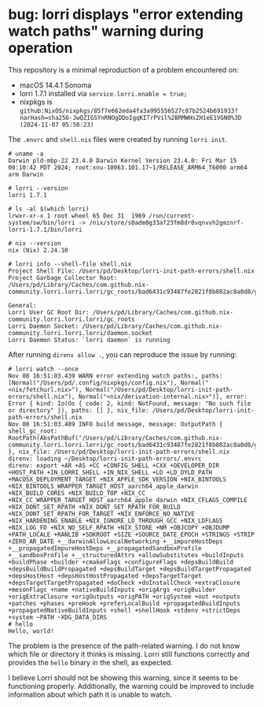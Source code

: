 # bug: lorri displays "error extending watch paths" warning during operation

This repository is a minimal reproduction of a problem encountered on:

- macOS 14.4.1 Sonoma
- lorri 1.7.1 installed via `service.lorri.enable = true;`
- nixpkgs is `github:NixOS/nixpkgs/85f7e662eda4fa3a995556527c87b2524b691933?narHash=sha256-JwQZIGSYnRNOgDDoIgqKITrPVil%2BRMWHsZH1eE1VGN0%3D (2024-11-07 05:50:23)`


The `.envrc` and `shell.nix` files were created by running `lorri init`.

```shell
# uname -a
Darwin pld-mbp-22 23.4.0 Darwin Kernel Version 23.4.0: Fri Mar 15 00:10:42 PDT 2024; root:xnu-10063.101.17~1/RELEASE_ARM64_T6000 arm64 arm Darwin

# lorri --version
lorri 1.7.1

# ls -al $(which lorri)
lrwxr-xr-x 1 root wheel 65 Dec 31  1969 /run/current-system/sw/bin/lorri -> /nix/store/s0adm0g33af23fm8dr0vqnvvh2gmznrf-lorri-1.7.1/bin/lorri

# nix --version
nix (Nix) 2.24.10

# lorri info --shell-file shell.nix
Project Shell File: /Users/pd/Desktop/lorri-init-path-errors/shell.nix
Project Garbage Collector Root: /Users/pd/Library/Caches/com.github.nix-community.lorri.lorri.lorri/gc_roots/bad6431c93487fe2821f8b802ac8a0d8/gc_root/shell_gc_root

General:
Lorri User GC Root Dir: /Users/pd/Library/Caches/com.github.nix-community.lorri.lorri.lorri/gc_roots
Lorri Daemon Socket: /Users/pd/Library/Caches/com.github.nix-community.lorri.lorri.lorri/daemon.socket
Lorri Daemon Status: `lorri daemon` is running
```

After running `direnv allow .`, you can reproduce the issue by running:

```shell
# lorri watch --once
Nov 08 16:51:03.439 WARN error extending watch paths:, paths: [Normal("/Users/pd/.config/nixpkgs/config.nix"), Normal("<nix/fetchurl.nix>"), Normal("/Users/pd/Desktop/lorri-init-path-errors/shell.nix"), Normal("<nix/derivation-internal.nix>")], error: Error { kind: Io(Os { code: 2, kind: NotFound, message: "No such file or directory" }), paths: [] }, nix_file: /Users/pd/Desktop/lorri-init-path-errors/shell.nix
Nov 08 16:51:03.489 INFO build message, message: OutputPath { shell_gc_root: RootPath(AbsPathBuf("/Users/pd/Library/Caches/com.github.nix-community.lorri.lorri.lorri/gc_roots/bad6431c93487fe2821f8b802ac8a0d8/gc_root/shell_gc_root")) }, nix_file: /Users/pd/Desktop/lorri-init-path-errors/shell.nix
direnv: loading ~/Desktop/lorri-init-path-errors/.envrc
direnv: export +AR +AS +CC +CONFIG_SHELL +CXX +DEVELOPER_DIR +HOST_PATH +IN_LORRI_SHELL +IN_NIX_SHELL +LD +LD_DYLD_PATH +MACOSX_DEPLOYMENT_TARGET +NIX_APPLE_SDK_VERSION +NIX_BINTOOLS +NIX_BINTOOLS_WRAPPER_TARGET_HOST_aarch64_apple_darwin +NIX_BUILD_CORES +NIX_BUILD_TOP +NIX_CC +NIX_CC_WRAPPER_TARGET_HOST_aarch64_apple_darwin +NIX_CFLAGS_COMPILE +NIX_DONT_SET_RPATH +NIX_DONT_SET_RPATH_FOR_BUILD +NIX_DONT_SET_RPATH_FOR_TARGET +NIX_ENFORCE_NO_NATIVE +NIX_HARDENING_ENABLE +NIX_IGNORE_LD_THROUGH_GCC +NIX_LDFLAGS +NIX_LOG_FD +NIX_NO_SELF_RPATH +NIX_STORE +NM +OBJCOPY +OBJDUMP +PATH_LOCALE +RANLIB +SDKROOT +SIZE +SOURCE_DATE_EPOCH +STRINGS +STRIP +ZERO_AR_DATE +__darwinAllowLocalNetworking +__impureHostDeps +__propagatedImpureHostDeps +__propagatedSandboxProfile +__sandboxProfile +__structuredAttrs +allowSubstitutes +buildInputs +buildPhase +builder +cmakeFlags +configureFlags +depsBuildBuild +depsBuildBuildPropagated +depsBuildTarget +depsBuildTargetPropagated +depsHostHost +depsHostHostPropagated +depsTargetTarget +depsTargetTargetPropagated +doCheck +doInstallCheck +extraClosure +mesonFlags +name +nativeBuildInputs +origArgs +origBuilder +origExtraClosure +origOutputs +origPATH +origSystem +out +outputs +patches +phases +preHook +preferLocalBuild +propagatedBuildInputs +propagatedNativeBuildInputs +shell +shellHook +stdenv +strictDeps +system ~PATH ~XDG_DATA_DIRS
# hello
Hello, world!
```

The problem is the presence of the path-related warning. I do not know which file or directory it thinks is missing. Lorri still functions correctly and provides the `hello` binary in the shell, as expected.

I believe Lorri should not be showing this warning, since it seems to be functioning properly. Additionally, the warning could be improved to include information about which path it is unable to watch.
